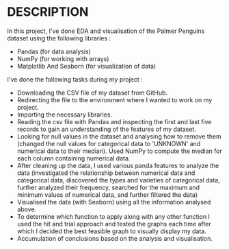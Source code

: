<h1>DESCRIPTION</h1>

In this project, I've done EDA and visualisation of the Palmer Penguins dataset using the following libraries :
- Pandas (for data analysis)
- NumPy (for working with arrays)
- Matplotlib And Seaborn (for visualization of data)

I've done the following tasks during my project :

- Downloading the CSV file of my dataset from GitHub. 
- Redirecting the file to the environment where I wanted to work on my project. 
- Importing the necessary libraries.
- Reading the csv file with Pandas and inspecting the first and last five records to gain an understanding of the features of my dataset. 
- Looking for null values in the dataset and analysing how to remove them (changed the null values for categorical data to 'UNKNOWN' and numerical data to their median). Used NumPy to compute the median for each column containing numerical data.
- After cleaning up the data, I used various panda features to analyze the data (investigated the relationship between numerical data and categorical data, discovered the types and varieties of categorical data, further analyzed their frequency, searched for the maximum and minimum values of numerical data, and further filtered the data)
- Visualised the data (with Seaborn) using all the information analysed above.
-  To determine which function to apply along with any other function I used the hit and trial approach and tested the graphs each time after which I decided the best feasible graph to visually display my data.
- Accumulation of conclusions based on the analysis and visualisation.
